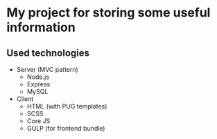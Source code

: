 # My project for storing some useful information

## Used technologies

- Server (MVC pattern)
  - Node.js
  - Express
  - MySQL
- Client
  - HTML (with PUG templates)
  - SCSS
  - Core JS
  - GULP (for frontend bundle)
